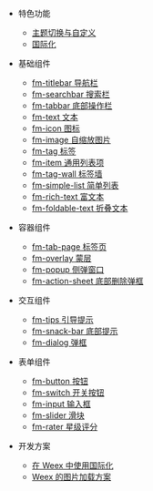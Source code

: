 - 特色功能
  - [主题切换与自定义](guide/theme)
  - [国际化](guide/i18n)

- 基础组件
  - [fm-titlebar 导航栏](packages/fm-titlebar/)
  - [fm-searchbar 搜索栏](packages/fm-searchbar/)
  - [fm-tabbar 底部操作栏](packages/fm-tabbar/)
  - [fm-text 文本](packages/fm-text/)
  - [fm-icon 图标](packages/fm-icon/)
  - [fm-image 自缩放图片](packages/fm-image/)
  - [fm-tag 标签](packages/fm-tag/)
  - [fm-item 通用列表项](packages/fm-item/)
  - [fm-tag-wall 标签墙](packages/fm-tag-wall/)
  - [fm-simple-list 简单列表](packages/fm-simple-list/)
  - [fm-rich-text 富文本](packages/fm-rich-text/)
  - [fm-foldable-text 折叠文本](packages/fm-foldable-text/)

- 容器组件
  - [fm-tab-page 标签页](packages/fm-tab-page/)
  - [fm-overlay 蒙层](packages/fm-overlay/)
  - [fm-popup 侧弹窗口](packages/fm-popup/)
  - [fm-action-sheet 底部删除弹框](packages/fm-action-sheet/)

- 交互组件
  - [fm-tips 引导提示](packages/fm-tips/)
  - [fm-snack-bar 底部提示](packages/fm-snack-bar/)
  - [fm-dialog 弹框](packages/fm-dialog/)

- 表单组件
  - [fm-button 按钮](packages/fm-button/)
  - [fm-switch 开关按钮](packages/fm-switch/)
  - [fm-input 输入框](packages/fm-input/)
  - [fm-slider 滑块](packages/fm-slider/)
  - [fm-rater 星级评分](packages/fm-rater/)

- 开发方案
  - [在 Weex 中使用国际化](http://yanjiie.me/2018/%E5%9C%A8-Weex-%E4%B8%AD%E4%BD%BF%E7%94%A8%E5%9B%BD%E9%99%85%E5%8C%96/)
  - [Weex 的图片加载方案](http://yanjiie.me/2017/Weex-%E7%9A%84%E5%9B%BE%E7%89%87%E5%8A%A0%E8%BD%BD%E6%96%B9%E6%A1%88/)

